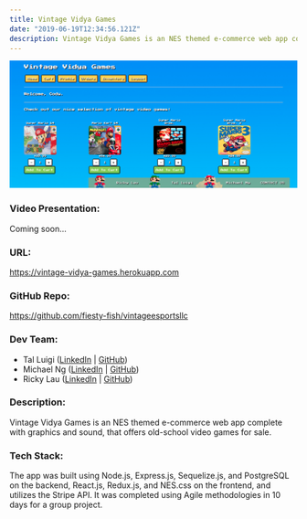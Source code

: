 ```yaml
---
title: Vintage Vidya Games
date: "2019-06-19T12:34:56.121Z"
description: Vintage Vidya Games is an NES themed e-commerce web app complete with graphics and sound, that offers old-school video games for sale.
---
```


![Vintage Vidya Games Screenshot](./vintage_vidya_games.png)

### Video Presentation:

Coming soon...

### URL:

https://vintage-vidya-games.herokuapp.com

### GitHub Repo:

https://github.com/fiesty-fish/vintageesportsllc

### Dev Team:

- Tal Luigi ([LinkedIn](https://www.linkedin.com/in/talluigi) | [GitHub](https://github.com/luigilegion))
- Michael Ng ([LinkedIn](https://www.linkedin.com/in/michael-m-ng) | [GitHub](https://github.com/xmng))
- Ricky Lau ([LinkedIn](https://www.linkedin.com/in/rickylaudev) | [GitHub](https://github.com/rickylaufitness))

### Description:

Vintage Vidya Games is an NES themed e-commerce web app complete with graphics and sound, that offers old-school video games for sale.

### Tech Stack:

The app was built using Node.js, Express.js, Sequelize.js, and PostgreSQL on the backend, React.js, Redux.js, and NES.css on the frontend, and utilizes the Stripe API. It was completed using Agile methodologies in 10 days for a group project.
